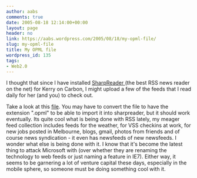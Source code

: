 ```yaml
---
author: aabs
comments: true
date: 2005-08-18 12:14:00+00:00
layout: page
header: no
link: https://aabs.wordpress.com/2005/08/18/my-opml-file/
slug: my-opml-file
title: My OPML file
wordpress_id: 135
tags:
- Web2.0
---
```


I thought that since I have installed [SharpReader ](http://www.sharpreader.com)(the best RSS news reader on the net) for Kerry on Carbon, I might upload a few of the feeds that I read daily for her (and you) to check out.

Take a look at this [file](http://aabs.aspxconnection.com/20050818.feeds.xml). You may have to convert the file to have the extension ".opml" to be able to import it into sharpreader, but it should work eventually. Its quite cool what is being done with RSS lately, my meager feed collection includes feeds for the weather, for VSS checkins at work, for new jobs posted in Melbourne, blogs, gmail, photos from friends and of course news syndication - it even has newsfeeds of new newsfeeds. I wonder what else is being done with it. I know that it's become the latest thing to attack Microsoft with (over whether they are renaming the technology to web feeds or just naming a feature in IE7). Either way, it seems to be garnering a lot of venture capital these days, especially in the mobile sphere, so someone must be doing something cool with it.
